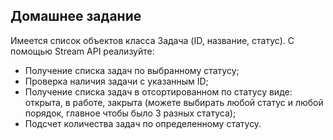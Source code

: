 ## Домашнее задание

Имеется список объектов класса Задача (ID, название, статус). С помощью Stream API реализуйте:
* Получение списка задач по выбранному статусу;
* Проверка наличия задачи с указанным ID;
* Получение списка задач в отсортированном по статусу виде: открыта, в работе, закрыта (можете выбирать любой статус и любой порядок, главное чтобы было 3 разных статуса);
* Подсчет количества задач по определенному статусу.
